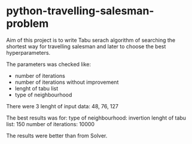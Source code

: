 # python-travelling-salesman-problem

Aim of this project is to write Tabu serach algorithm of searching the shortest way for travelling salesman and later to choose the best hyperparameters.

The parameters was checked like:
- number of iterations
- number of iterations without improvement
- lenght of tabu list
- type of neighbourhood

There were 3 lenght of input data: 48, 76,	127

The best results was for:
type of neighbourhood: invertion
lenght of tabu list: 150
number of iterations: 10000

The results were better than from Solver.
